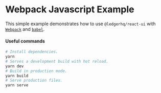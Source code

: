 # Webpack Javascript Example

This simple example demonstrates how to use `@ledgerhq/react-ui` with [`Webpack`](https://webpack.js.org/) and [`babel`](https://babeljs.io/).

#### Useful commands

```sh
# Install dependencies.
yarn
# Serves a development build with hot reload.
yarn dev
# Build in production mode.
yarn build
# Serve production files.
yarn serve
```
